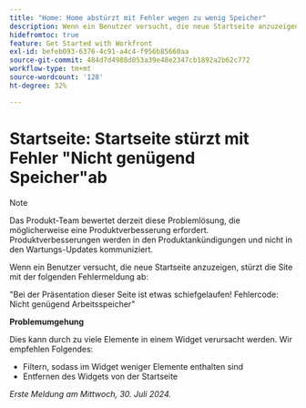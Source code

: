 ```yaml
---
title: "Home: Home abstürzt mit Fehler wegen zu wenig Speicher"
description: Wenn ein Benutzer versucht, die neue Startseite anzuzeigen, stürzt die Site mit einer Fehlermeldung ab. Eine Problemumgehung ist verfügbar.
hidefromtoc: true
feature: Get Started with Workfront
exl-id: befeb093-6376-4c91-a4c4-f956b85660aa
source-git-commit: 484d7d4988d053a39e48e2347cb1892a2b62c772
workflow-type: tm+mt
source-wordcount: '128'
ht-degree: 32%

---
```


# Startseite: Startseite stürzt mit Fehler &quot;Nicht genügend Speicher&quot;ab

>[!NOTE]
>
>Das Produkt-Team bewertet derzeit diese Problemlösung, die möglicherweise eine Produktverbesserung erfordert. Produktverbesserungen werden in den Produktankündigungen und nicht in den Wartungs-Updates kommuniziert.

Wenn ein Benutzer versucht, die neue Startseite anzuzeigen, stürzt die Site mit der folgenden Fehlermeldung ab:

&quot;Bei der Präsentation dieser Seite ist etwas schiefgelaufen! Fehlercode: Nicht genügend Arbeitsspeicher&quot;

**Problemumgehung**

Dies kann durch zu viele Elemente in einem Widget verursacht werden. Wir empfehlen Folgendes:

* Filtern, sodass im Widget weniger Elemente enthalten sind
* Entfernen des Widgets von der Startseite

_Erste Meldung am Mittwoch, 30. Juli 2024._
